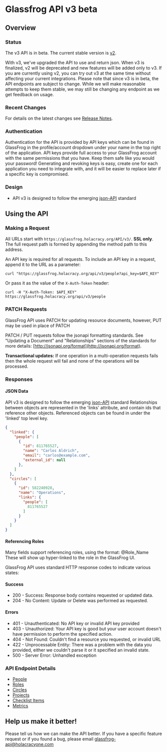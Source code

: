 Glassfrog API v3 beta
=====================

Overview
--------

### Status

The v3 API is in beta.  The current stable version is [v2](../../tree/API_v2).

With v3, we've upgraded the API to use and return json.  When v3 is finalized, v2 will be deprecated and new features will be added only to v3.
If you are currently using v2, you can try out v3 at the same time without affecting your current integrations.
Please note that since v3 is in beta, the API endpoints are subject to change.
While we will make reasonable attempts to keep them stable, we may still be changing any endpoint as we get feedback on usage.

### Recent Changes

For details on the latest changes see [Release Notes](sections/changes.md).

### Authentication

Authentication for the API is provided by API keys which can be found in GlassFrog in the profile/account dropdown under your name in the top right of the application.
API keys provide full access to your GlassFrog account with the same permissions that you have.
Keep them safe like you would your password! Generating and revoking keys is easy, create one for each application you need to integrate with, and it will be easier to replace later if a specific key is compromised.


### Design

* API v3 is designed to follow the emerging [json-API](http://jsonAPI.org/format/) standard

Using the API
----------------

### Making a Request

All URLs start with `https://glassfrog.holacracy.org/API/v3/`. **SSL only**.
The full request path is formed by appending the method path to this address.

An API key is required for all requests.  To include an API key in a request, append it to the URL as a parameter:

```
curl "https://glassfrog.holacracy.org/api/v3/people?api_key=$API_KEY"
```

Or pass it as the value of the `X-Auth-Token` header:

```
curl -H "X-Auth-Token: $API_KEY" https://glassfrog.holacracy.org/api/v3/people
```

### PATCH Requests

GlassFrog API uses PATCH for updating resource documents, however, PUT may be used in place of PATCH

PATCH / PUT requests follow the jsonapi formatting standards. See "Updating a Document" and "Relationships" sections of the standards
for more details: [http://jsonapi.org/format](http://jsonapi.org/format).

**Transactional updates:** If one operation in a multi-operation requests fails then the whole request will fail and none of the operations will be processed.


### Responses

#### JSON Data
API v3 is designed to follow the emerging [json-API](http://jsonAPI.org/format/) standard
Relationships between objects are represented in the 'links' attribute, and contain ids that reference other objects.
Referenced objects can be found in under the 'linked' top level key.

```json
{
  "linked": {
    "people": [
      {
        "id": 811765527,
        "name": "Carlos Aldrich",
        "email": "carlos@example.com",
        "external_id": null
      },
    ]
  },
  "circles": [
    {
      "id": 582240928,
      "name": "Operations",
      "links": {
        "people": [
          811765527
        ]
      }
    }
  ]
}
```

#### Referencing Roles

Many fields support referencing roles, using the format: @Role_Name
These will show up hyper-linked to the role in the GlassFrog UI.

GlassFrog API uses standard HTTP response codes to indicate various states:

#### Success
* 200 - Success:  Response body contains requested or updated data.
* 204 - No Content: Update or Delete was performed as requested.

#### Errors
* 401 - Unauthenticated: No API key or invalid API key provided
* 403 - Unauthorized:  Your API key is good but your user account doesn't have permission to perform the specified action.
* 404 - Not Found: Couldn't find a resource you requested, or invalid URL
* 422 - Unprocessable Entity: There was a problem with the data you provided, either we couldn't parse it or it specified an invalid state.
* 500 - Server Error: Unhandled exception


### API Endpoint Details

* [People](sections/people.md)
* [Roles](sections/roles.md)
* [Circles](sections/circles.md)
* [Projects](sections/projects.md)
* [Checklist Items](sections/checklist_items.md)
* [Metrics](sections/metrics.md)


Help us make it better!
-----------------------

Please tell us how we can make the API better.  If you have a specific feature request or if you found a bug, please email glassfrog-api@holacracyone.com
